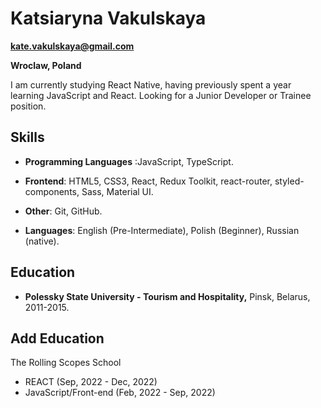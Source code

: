 # Katsiaryna Vakulskaya

**kate.vakulskaya@gmail.com**

**Wroclaw, Poland**

I am currently studying React Native, having previously spent a year learning JavaScript and React. Looking for a Junior Developer or Trainee position.

## **Skills**

- **Programming Languages** :JavaScript, TypeScript.

- **Frontend**: HTML5, CSS3, React, Redux Toolkit, react-router, styled-components, Sass, Material UI.

- **Other**: Git, GitHub.

- **Languages**: English (Pre-Intermediate), Polish (Beginner), Russian (native).

## **Education**

- **Polessky State University - Tourism and Hospitality,** Pinsk, Belarus, 2011-2015.

## Add **Education**

The Rolling Scopes School

- REACT (Sep, 2022 - Dec, 2022)
- JavaScript/Front-end (Feb, 2022 - Sep, 2022)
